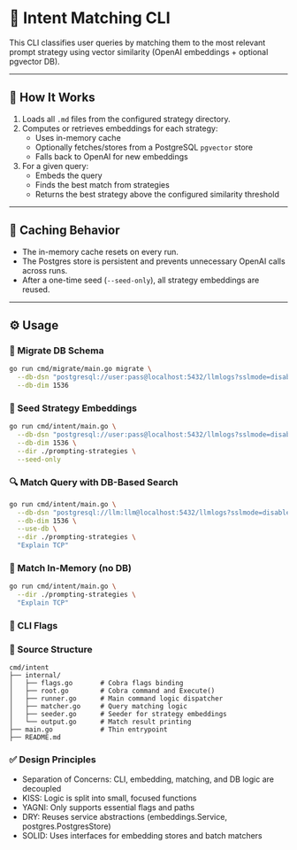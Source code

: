 # 🚀 Intent Matching CLI

This CLI classifies user queries by matching them to the most relevant prompt strategy using vector similarity (OpenAI embeddings + optional pgvector DB).

---

## 🧠 How It Works

1. Loads all `.md` files from the configured strategy directory.
2. Computes or retrieves embeddings for each strategy:
   - Uses in-memory cache
   - Optionally fetches/stores from a PostgreSQL `pgvector` store
   - Falls back to OpenAI for new embeddings
3. For a given query:
   - Embeds the query
   - Finds the best match from strategies
   - Returns the best strategy above the configured similarity threshold

---

## 🧪 Caching Behavior

- The in-memory cache resets on every run.
- The Postgres store is persistent and prevents unnecessary OpenAI calls across runs.
- After a one-time seed (`--seed-only`), all strategy embeddings are reused.

---

## ⚙️ Usage

### 🔄 Migrate DB Schema
```bash
go run cmd/migrate/main.go migrate \
  --db-dsn "postgresql://user:pass@localhost:5432/llmlogs?sslmode=disable" \
  --db-dim 1536
```

### 🌱 Seed Strategy Embeddings
```bash
go run cmd/intent/main.go \
  --db-dsn "postgresql://user:pass@localhost:5432/llmlogs?sslmode=disable" \
  --db-dim 1536 \
  --dir ./prompting-strategies \
  --seed-only
```

### 🔍 Match Query with DB-Based Search
```bash
go run cmd/intent/main.go \
  --db-dsn "postgresql://llm:llm@localhost:5432/llmlogs?sslmode=disable" \
  --db-dim 1536 \
  --use-db \
  --dir ./prompting-strategies \
  "Explain TCP"
```

### 🧮 Match In-Memory (no DB)
```bash
go run cmd/intent/main.go \
  --dir ./prompting-strategies \
  "Explain TCP"
```

### 🔧 CLI Flags


### 📁 Source Structure

```text
cmd/intent
├── internal/
│   ├── flags.go       # Cobra flags binding
│   ├── root.go        # Cobra command and Execute()
│   ├── runner.go      # Main command logic dispatcher
│   ├── matcher.go     # Query matching logic
│   ├── seeder.go      # Seeder for strategy embeddings
│   └── output.go      # Match result printing
├── main.go            # Thin entrypoint
├── README.md
```


### ✅ Design Principles
* Separation of Concerns: CLI, embedding, matching, and DB logic are decoupled
* KISS: Logic is split into small, focused functions
* YAGNI: Only supports essential flags and paths
* DRY: Reuses service abstractions (embeddings.Service, postgres.PostgresStore)
* SOLID: Uses interfaces for embedding stores and batch matchers


